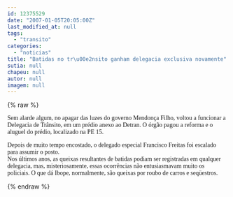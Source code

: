 ```yaml
---
id: 12375529
date: "2007-01-05T20:05:00Z"
last_modified_at: null
tags:
  - "transito"
categories:
  - "noticias"
title: "Batidas no tr\u00e2nsito ganham delegacia exclusiva novamente"
sutia: null
chapeu: null
autor: null
imagem: null
---
```

{% raw %}
<p><P><FONT face=Verdana>Sem alarde algum, no apagar das luzes do governo Mendonça Filho, voltou a funcionar a Delegacia de Trânsito, em um prédio anexo ao Detran. O órgão pagou a reforma e o aluguel do prédio, localizado na PE 15.</FONT></P></p>
<p><P><FONT face=Verdana>Depois de muito tempo encostado, o delegado especial Francisco Freitas foi escalado para assumir o posto.<BR>Nos últimos anos, as queixas resultantes de batidas podiam ser registradas em qualquer delegacia, mas, misteriosamente, essas ocorrências não entusiasmavam muito os policiais. O que dá Ibope, normalmente, são queixas por roubo de carros e seqüestros.</FONT></P> </p>
{% endraw %}